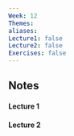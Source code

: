 ```yaml
---
Week: 12
Themes: 
aliases: 
Lecture1: false
Lecture2: false
Exercises: false
---
```


## Notes

#### Lecture 1

#### Lecture 2

